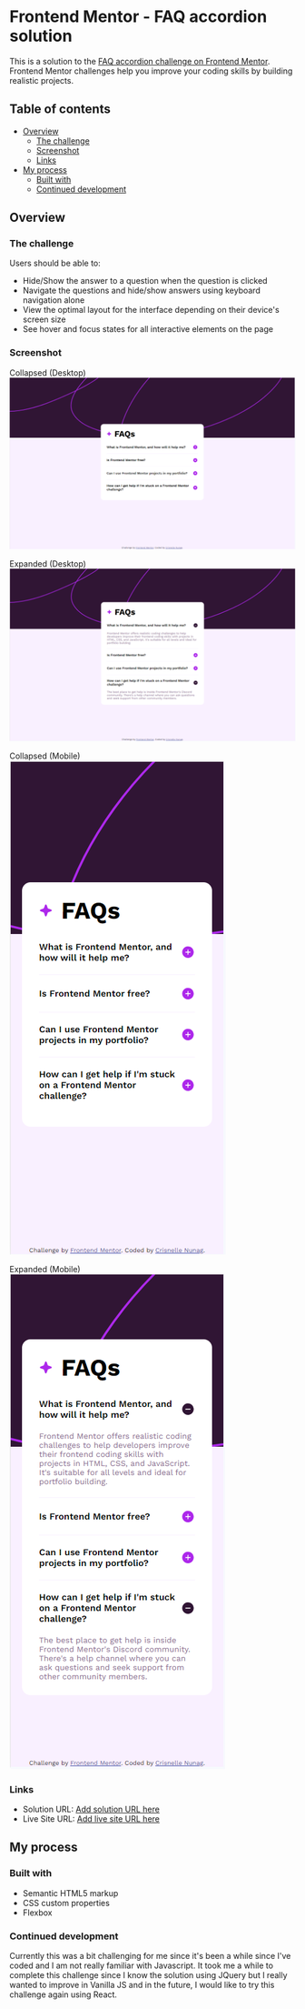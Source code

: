 # Frontend Mentor - FAQ accordion solution

This is a solution to the [FAQ accordion challenge on Frontend Mentor](https://www.frontendmentor.io/challenges/faq-accordion-wyfFdeBwBz). Frontend Mentor challenges help you improve your coding skills by building realistic projects. 

## Table of contents

- [Overview](#overview)
  - [The challenge](#the-challenge)
  - [Screenshot](#screenshot)
  - [Links](#links)
- [My process](#my-process)
  - [Built with](#built-with)
  - [Continued development](#continued-development)


## Overview

### The challenge

Users should be able to:

- Hide/Show the answer to a question when the question is clicked
- Navigate the questions and hide/show answers using keyboard navigation alone
- View the optimal layout for the interface depending on their device's screen size
- See hover and focus states for all interactive elements on the page

### Screenshot
Collapsed (Desktop)
![Preview for the solution (collapsed) on desktop for FAQ accordion coding challenge](./screenshots/collapsed-desktop.PNG)

Expanded (Desktop)
![Preview for the solution (expanded) on desktop for FAQ accordion coding challenge](./screenshots/expanded-desktop.PNG)

Collapsed (Mobile)
![Preview for the solution (collapsed) on mobile for FAQ accordion coding challenge](./screenshots/collapsed-mobile.PNG)

Expanded (Mobile)
![Preview for the solution (expanded) on mobile for FAQ accordion coding challenge](./screenshots/expanded-mobile.PNG)

### Links

- Solution URL: [Add solution URL here](https://github.com/erineul/fms-faq-accordion)
- Live Site URL: [Add live site URL here](https://fms-faq-accordion.vercel.app/)

## My process

### Built with

- Semantic HTML5 markup
- CSS custom properties
- Flexbox

### Continued development

Currently this was a bit challenging for me since it's been a while since I've coded and I am not really familiar with Javascript. It took me a while to complete this challenge since I know the solution using JQuery but I really wanted to improve in Vanilla JS and in the future, I would like to try this challenge again using React.
